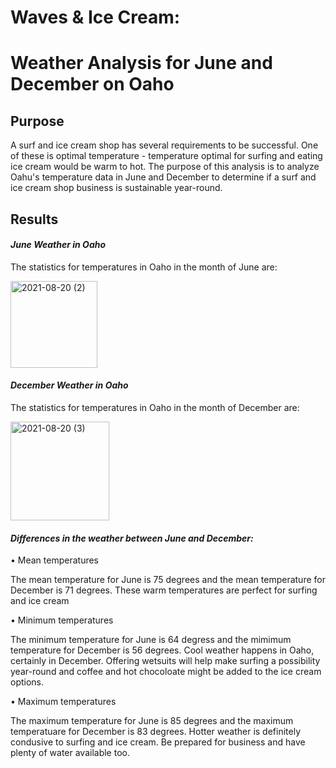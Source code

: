 # Waves & Ice Cream:  
# Weather Analysis for June and December on Oaho

## Purpose

A surf and ice cream shop has several requirements to be successful.  One of these is optimal temperature - temperature optimal for surfing and eating ice cream would be warm to hot.   The purpose of this analysis is to analyze Oahu's temperature data in June and December to determine if a surf and ice cream shop business is sustainable year-round.  

## Results

#### _June Weather in Oaho_

The statistics for temperatures in Oaho in the month of June are:

<img width="139" alt="2021-08-20 (2)" src="https://user-images.githubusercontent.com/84471904/130303620-9ccabde5-227e-49d1-868d-f150d8a12d47.png">

#### _December Weather in Oaho_

The statistics for temperatures in Oaho in the month of December are:

<img width="158" alt="2021-08-20 (3)" src="https://user-images.githubusercontent.com/84471904/130303887-7220ca78-9313-4e3b-ab3c-47664401df29.png">

#### _Differences in the weather between June and December:_

•	Mean temperatures

  The mean temperature for June is 75 degrees and the mean temperature for December is 71 degrees.  These warm temperatures are perfect for surfing and ice cream

•	Minimum temperatures

  The minimum temperature for June is 64 degress and the mimimum temperature for December is 56 degrees.  Cool weather happens in Oaho, certainly in December.  Offering wetsuits will help make surfing a possibility year-round and coffee and hot chocoloate might be added to the ice cream options.

•	Maximum temperatures

The maximum temperature for June is 85 degrees and the maximum temperatuare for December is 83 degrees.  Hotter weather is definitely condusive to surfing and ice cream.  Be prepared for business and have plenty of water available too.




